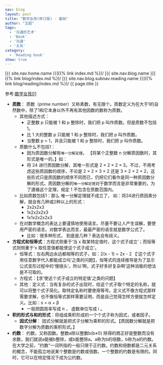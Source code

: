 ```yaml
---
nav: blog
layout: post
title: "数学女孩(修订版) - 基础"
author: "王超"
tags:
  - '沟通的艺术'
  - 'Book'
  - '沟通'
  - '关系'
category:
  - 'Reading book'
show: true
---
```


[{{ site.nav.home.name }}]({% link index.md %})/
[{{ site.nav.blog.name }}]({% link blog/index.md %})/
[{{ site.nav.blog.subnav.reading.name }}]({% link blog/reading/index.md %})/
{{ page.title }}

参考:[数学女孩01](https://book.douban.com/subject/26677354/)

- **质数**： 质数（prime number）又称素数，有无限个。质数定义为在大于1的自然数中，除了1和它本身以外不再有其他因数的数称为质数。
  - 其他描述方式：
    - 正整数 p 只能被 1 和 p 整除时，我们把 p 叫作质数。但是质数不包括 1。
    - 比 1 大的整数 p 只能被 1 和 p 整除时，我们把 p 叫作质数。
    - 当整数 p > 1，并且只能被 1 和 p 整除时，我们把 p 叫作质数。
  - 质数什么不包括1：
    - 因为质因数分解有`唯一分解定理`。 【将某个正整数 n 分解质因数时，其形式是唯一的。】如：
    - 将 24 进行质因数分解，其唯一形式是 2 × 2 × 2 × 3。不过，不用考虑这些质因数的顺序，不论是 2 × 2 × 3 × 2 还是 3 × 2 × 2 × 2，这些形式只是质因数的顺序不同而已，仍把它们看作是同一种质因数分解的形式。质因数分解的`唯一分解定理`对于数学而言是非常重要的，为了遵循这个定理，规定 1 不包含在质数范围内。
  - 比如质数包括1：那么 唯一分解定理就不成立了， 如：将24进行质因素分解，就会有几种或2种以上的形式：
    - 2x2x2x3
    - 1x2x2x2x3
    - 1x1x2x2x2x3
  - 在对数学概念的表达上要谨慎地使用语言。尽量不要让人产生误解，要使用严密的语言。对数学表达而言，最最严密的语言就是数学公式了。
    - 比如：很多种形式， 到底是几种？表达会有歧义。
- **方程式和恒等式**：方程式侧重于‘当 x 取某特定值时，这个式子成立’；而恒等式则侧重于‘x 取任意值都能使这个式子成立’。
  - 恒等式：左右两边永远都相等的式子，如：2(x - 1) = 2x - 2 【‘这个式子用任意数字代入都能成立吗’之类的问题】，恒等式的连续推导是为了显示公式变形过程中的‘慢镜头’。所以‘啊，式子好多好复杂啊’这种消极的想法是不可取的。
  - 方程式：【求‘使这个式子成立的特定值’之类的问题】
  - 其他：定义式：当有复杂的式子出现时，给这个式子取个特定的名称，就可以将整个式子简化。取特定名称时要使用等号。定义式不像方程式那样需要求解，也不像恒等式那样需要证明，而是自己觉得怎样方便就怎样定义。比如：s = α + β
    - 一般把圆周率写成 π ， 虚数单位写成 i 。
- **积的形式与和的形式**：将组成乘积形成的一个个式子称为因式，或者因子。
  - **因式分解**： 因式分解就是把式子分解为乘积的形式。【质因数分解就是把数字分解为质数的乘积形式。】
- **约数**： 约数，又称因数。整数a除以整数b(b≠0) 除得的商正好是整数而没有余数，我们就说a能被b整除，或b能整除a。a称为b的倍数，b称为a的约数。在大学之前，"约数"一词所指的一般只限于正约数。约数和倍数都是二元关系的概念，不能孤立地说某个整数是约数或倍数。一个整数的约数是有限的。同时，它可以在特定情况下成为公约数。
